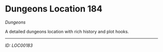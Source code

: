 # Dungeons Location 184

*Dungeons*

A detailed dungeons location with rich history and plot hooks.

---
*ID: LOC00183*